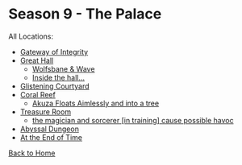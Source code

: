 # Season 9 - The Palace

All Locations:
* [Gateway of Integrity](https://astreatss.github.io/DH-Season-9-Archive/palace/930196923728658432.html)
* [Great Hall](https://astreatss.github.io/DH-Season-9-Archive/palace/931442116968734790.html)
  * [Wolfsbane & Wave](https://astreatss.github.io/DH-Season-9-Archive/palace/931442116968734790/936027854238527549.html)
  * [Inside the hall...](https://astreatss.github.io/DH-Season-9-Archive/palace/931442116968734790/939618810607054918.html)
* [Glistening Courtyard](https://astreatss.github.io/DH-Season-9-Archive/palace/931442170014097428.html)
* [Coral Reef](https://astreatss.github.io/DH-Season-9-Archive/palace/930196982125985812.html)
  * [Akuza Floats Aimlessly and into a tree](https://astreatss.github.io/DH-Season-9-Archive/palace/930196982125985812/934232920535752764.html)
* [Treasure Room](https://astreatss.github.io/DH-Season-9-Archive/palace/931442468128428052.html)
  * [the magician and sorcerer [in training] cause possible havoc](https://astreatss.github.io/DH-Season-9-Archive/palace/931442468128428052/936320713059610684.html)
* [Abyssal Dungeon](https://astreatss.github.io/DH-Season-9-Archive/palace/931445369286569984.html)
* [At the End of Time](https://astreatss.github.io/DH-Season-9-Archive/palace/934264512159313980.html)

[Back to Home](https://astreatss.github.io/DH-Season-9-Archive)
